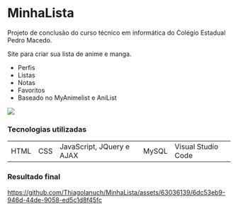 <h1>MinhaLista</h1> 

Projeto de conclusão do curso técnico em informática do Colégio Estadual Pedro Macedo.

Site para criar sua lista de anime e manga.
- Perfis
- Listas
- Notas
- Favoritos
- Baseado no MyAnimelist e AniList


<img src="https://i.imgur.com/9j8mKvL.png">

<h3>Tecnologias utilizadas</h3>
<table>
  <tr>
    <td>HTML</td>
    <td>CSS</td>
    <td>JavaScript, JQuery e AJAX</td>
    <td>MySQL</td>
    <td>Visual Studio Code</td>
  </tr>
</table>

<h3>Resultado final</h3>

https://github.com/ThiagoIanuch/MinhaLista/assets/63036139/6dc53eb9-946d-44de-9058-ed5c1d8f45fc


